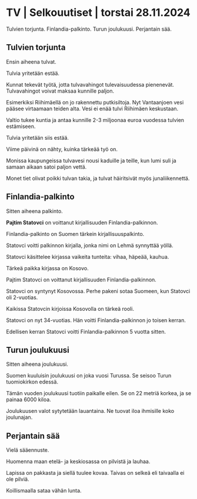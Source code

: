 # TV \| Selkouutiset \| torstai 28.11.2024

Tulvien torjunta. Finlandia-palkinto. Turun joulukuusi. Perjantain sää.

## Tulvien torjunta

Ensin aiheena tulvat.

Tulvia yritetään estää.

Kunnat tekevät työtä, jotta tulvavahingot tulevaisuudessa pienenevät. Tulvavahingot voivat maksaa kunnille paljon.

Esimerkiksi Riihimäellä on jo rakennettu putkisiltoja. Nyt Vantaanjoen vesi pääsee virtaamaan teiden alta. Vesi ei enää tulvi Riihimäen keskustaan.

Valtio tukee kuntia ja antaa kunnille 2-3 miljoonaa euroa vuodessa tulvien estämiseen.

Tulvia yritetään siis estää.

Viime päivinä on nähty, kuinka tärkeää työ on.

Monissa kaupungeissa tulvavesi nousi kaduille ja teille, kun lumi suli ja samaan aikaan satoi paljon vettä.

Monet tiet olivat poikki tulvan takia, ja tulvat häiritsivät myös junaliikennettä.

## Finlandia-palkinto

Sitten aiheena palkinto.

**Pajtim Statovci** on voittanut kirjallisuuden Finlandia-palkinnon.

Finlandia-palkinto on Suomen tärkein kirjallisuuspalkinto.

Statovci voitti palkinnon kirjalla, jonka nimi on Lehmä synnyttää yöllä.

Statovci käsittelee kirjassa vaikeita tunteita: vihaa, häpeää, kauhua.

Tärkeä paikka kirjassa on Kosovo.

Pajtim Statovci on voittanut kirjallisuuden Finlandia-palkinnon.

Statovci on syntynyt Kosovossa. Perhe pakeni sotaa Suomeen, kun Statovci oli 2-vuotias.

Kaikissa Statovcin kirjoissa Kosovolla on tärkeä rooli.

Statovci on nyt 34-vuotias. Hän voitti Finlandia-palkinnon jo toisen kerran.

Edellisen kerran Statovci voitti Finlandia-palkinnon 5 vuotta sitten.

## Turun joulukuusi

Sitten aiheena joulukuusi.

Suomen kuuluisin joulukuusi on joka vuosi Turussa. Se seisoo Turun tuomiokirkon edessä.

Tämän vuoden joulukuusi tuotiin paikalle eilen. Se on 22 metriä korkea, ja se painaa 6000 kiloa.

Joulukuusen valot sytytetään lauantaina. Ne tuovat iloa ihmisille koko joulunajan.

## Perjantain sää

Vielä sääennuste.

Huomenna maan etelä- ja keskiosassa on pilvistä ja lauhaa.

Lapissa on pakkasta ja siellä tuulee kovaa. Taivas on selkeä eli taivaalla ei ole pilviä.

Koillismaalla sataa vähän lunta.

